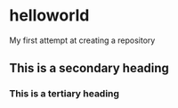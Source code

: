 helloworld
==========

My first attempt at creating a repository

## This is a secondary heading

### This is a tertiary heading
